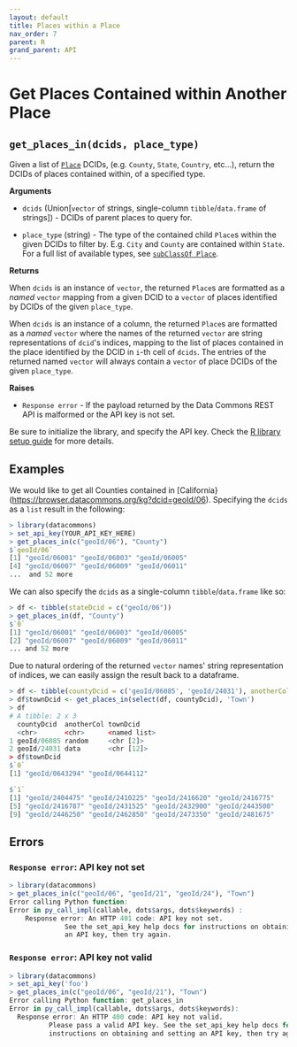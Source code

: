 ```yaml
---
layout: default
title: Places within a Place
nav_order: 7
parent: R
grand_parent: API
---
```


# Get Places Contained within Another Place

## `get_places_in(dcids, place_type)`

Given a list of [`Place`](https://browser.datacommons.org/kg?dcid=Place) DCIDs,
(e.g. `County`, `State`, `Country`, etc...), return the DCIDs of places
contained within, of a specified type.


**Arguments**

*   `dcids` (Union[`vector` of strings, single-column `tibble`/`data.frame` of strings]) - DCIDs of parent places to query for.

*   `place_type` (string) - The type of the contained child `Place`s within the given
    DCIDs to filter by. E.g. `City` and `County` are contained within `State`. For a
    full list of available types, see [`subClassOf Place`](https://browser.datacommons.org/kg?dcid=Place).

**Returns**

When `dcids` is an instance of `vector`, the returned `Place`s are formatted as
a *named* `vector` mapping from a given DCID to a `vector` of places identified
by DCIDs of the given `place_type`.

When `dcids` is an instance of a column, the returned `Place`s are formatted as
a *named* `vector` where the names of the returned `vector` are string
representations of `dcid`'s indices, mapping to the list of places contained in
the place identified by the DCID in `i`-th cell of `dcids`. The entries of the
returned named `vector` will always contain a `vector` of place DCIDs of the
given `place_type`.

**Raises**

*   `Response error` - If the payload returned by the Data Commons REST API is malformed or the API key is not set.

Be sure to initialize the library, and specify the API key. Check the [R library setup guide](/api/r/) for more details.

## Examples

We would like to get all Counties contained in
[California}(https://browser.datacommons.org/kg?dcid=geoId/06). Specifying the
`dcids` as a `list` result in the following:

```r
> library(datacommons)
> set_api_key(YOUR_API_KEY_HERE)
> get_places_in(c("geoId/06"), "County")
$`geoId/06`
[1] "geoId/06001" "geoId/06003" "geoId/06005"
[4] "geoId/06007" "geoId/06009" "geoId/06011"
...  and 52 more

```

We can also specify the `dcids` as a single-column `tibble`/`data.frame` like so:

```r
> df <- tibble(stateDcid = c("geoId/06"))
> get_places_in(df, "County")
$`0`
[1] "geoId/06001" "geoId/06003" "geoId/06005"
[2] "geoId/06007" "geoId/06009" "geoId/06011"
... and 52 more

```

Due to natural ordering of the returned `vector` names' string representation of
indices, we can easily assign the result back to a dataframe.

```r
> df <- tibble(countyDcid = c('geoId/06085', 'geoId/24031'), anotherCol = c('random', 'data'))
> df$townDcid <- get_places_in(select(df, countyDcid), 'Town')
> df
# A tibble: 2 x 3
  countyDcid  anotherCol townDcid    
  <chr>       <chr>      <named list>
1 geoId/06085 random     <chr [2]>   
2 geoId/24031 data       <chr [12]>  
> df$townDcid
$`0`
[1] "geoId/0643294" "geoId/0644112"

$`1`
[1] "geoId/2404475" "geoId/2410225" "geoId/2416620" "geoId/2416775"
[5] "geoId/2416787" "geoId/2431525" "geoId/2432900" "geoId/2443500"
[9] "geoId/2446250" "geoId/2462850" "geoId/2473350" "geoId/2481675"
```

## Errors

### `Response error`: API key not set

```r
> library(datacommons)
> get_places_in(c("geoId/06", "geoId/21", "geoId/24"), "Town")
Error calling Python function:
Error in py_call_impl(callable, dots$args, dots$keywords) : 
	Response error: An HTTP 401 code: API key not set.
	          See the set_api_key help docs for instructions on obtaining and setting
	          an API key, then try again.
```

### `Response error`: API key not valid

```r
> library(datacommons)
> set_api_key('foo')
> get_places_in(c("geoId/06", "geoId/21"), "Town")
Error calling Python function: get_places_in
Error in py_call_impl(callable, dots$args, dots$keywords): 
  Response error: An HTTP 400 code: API key not valid.
          Please pass a valid API key. See the set_api_key help docs for
          instructions on obtaining and setting an API key, then try again.
```

